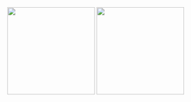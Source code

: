 
<img height=200 align="center" src="https://github-readme-stats-inky-five-53.vercel.app/api?username=pedrocatalao&hide_title=true&theme=transparent" />
<img height=200 align="center" src="https://github-readme-stats-inky-five-53.vercel.app/api/top-langs/?username=pedrocatalao&layout=compact&theme=transparent" />
